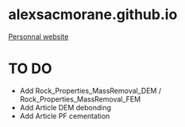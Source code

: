 # alexsacmorane.github.io
[Personnal website](https://alexsacmorane.github.io)

# TO DO
- Add Rock_Properties_MassRemoval_DEM / Rock_Properties_MassRemoval_FEM
- Add Article DEM debonding
- Add Article PF cementation
